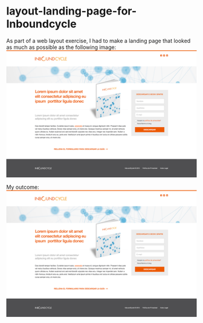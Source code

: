 # layout-landing-page-for-Inboundcycle
As part of a web layout exercise, I had to make a landing page that looked as much as possible as the following image:
<img src="Design/Landing Page.jpg"></img>

My outcome:
<img src="Design/Landing Page.jpg"></img>
